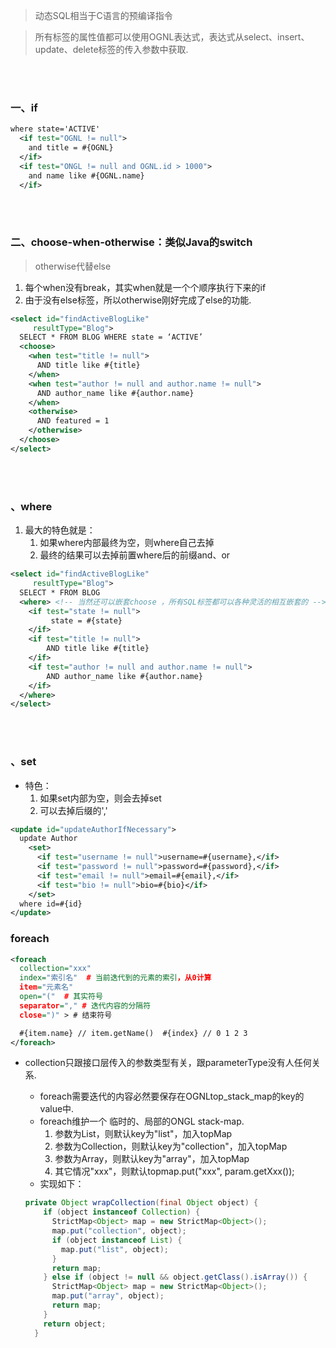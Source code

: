 > 动态SQL相当于C语言的预编译指令

> 所有标签的属性值都可以使用OGNL表达式，表达式从select、insert、update、delete标签的传入参数中获取.

<br><br>

### 一、if

```XML
where state='ACTIVE'
  <if test="OGNL != null">
    and title = #{OGNL}
  </if>
  <if test="ONGL != null and OGNL.id > 1000">
    and name like #{OGNL.name}
  </if>
```

<br><br>

### 二、choose-when-otherwise：类似Java的switch
> otherwise代替else

1. 每个when没有break，其实when就是一个个顺序执行下来的if
2. 由于没有else标签，所以otherwise刚好完成了else的功能.

```xml
<select id="findActiveBlogLike"
     resultType="Blog">
  SELECT * FROM BLOG WHERE state = ‘ACTIVE’
  <choose>
    <when test="title != null">
      AND title like #{title}
    </when>
    <when test="author != null and author.name != null">
      AND author_name like #{author.name}
    </when>
    <otherwise>
      AND featured = 1
    </otherwise>
  </choose>
</select>
```

<br><br>

### 、where

1. 最大的特色就是：
   1. 如果where内部最终为空，则where自己去掉
   2. 最终的结果可以去掉前置where后的前缀and、or


```xml
<select id="findActiveBlogLike"
     resultType="Blog">
  SELECT * FROM BLOG
  <where> <!-- 当然还可以嵌套choose ，所有SQL标签都可以各种灵活的相互嵌套的 -->
    <if test="state != null">
         state = #{state}
    </if>
    <if test="title != null">
        AND title like #{title}
    </if>
    <if test="author != null and author.name != null">
        AND author_name like #{author.name}
    </if>
  </where>
</select>
```

<br><br>

### 、set

- 特色：
   1. 如果set内部为空，则会去掉set
   2. 可以去掉后缀的','

```xml
<update id="updateAuthorIfNecessary">
  update Author
    <set>
      <if test="username != null">username=#{username},</if>
      <if test="password != null">password=#{password},</if>
      <if test="email != null">email=#{email},</if>
      <if test="bio != null">bio=#{bio}</if>
    </set>
  where id=#{id}
</update>
```


### foreach



```xml
<foreach
  collection="xxx"
  index="索引名"  # 当前迭代到的元素的索引，从0计算
  item="元素名"
  open="("  # 其实符号
  separator="," # 迭代内容的分隔符
  close=")" > # 结束符号

  #{item.name} // item.getName()  #{index} // 0 1 2 3
</foreach>
```

- collection只跟接口层传入的参数类型有关，跟parameterType没有人任何关系.
  - foreach需要迭代的内容必然要保存在OGNLtop_stack_map的key的value中.
  - foreach维护一个 临时的、局部的ONGL stack-map.
     1. 参数为List，则默认key为"list"，加入topMap
     2. 参数为Collection，则默认key为"collection"，加入topMap
     3. 参数为Array，则默认key为"array"，加入topMap
     4. 其它情况"xxx"，则默认topmap.put("xxx", param.getXxx());
  - 实现如下：


  ```Java
  private Object wrapCollection(final Object object) {
      if (object instanceof Collection) {
        StrictMap<Object> map = new StrictMap<Object>();
        map.put("collection", object);
        if (object instanceof List) {
          map.put("list", object);
        }
        return map;
      } else if (object != null && object.getClass().isArray()) {
        StrictMap<Object> map = new StrictMap<Object>();
        map.put("array", object);
        return map;
      }
      return object;
    }
  ```

